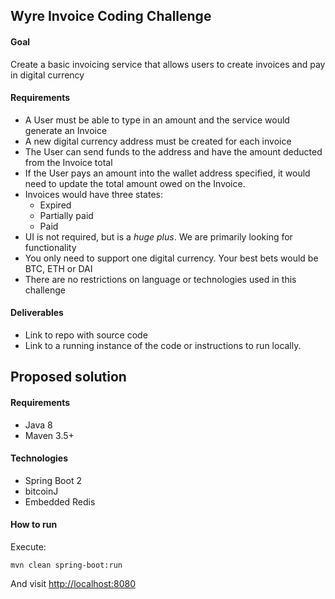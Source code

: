 ## Wyre Invoice Coding Challenge

#### Goal
Create a basic invoicing service that allows users to create invoices and pay in digital currency

#### Requirements
* A User must be able to type in an amount and the service would generate an Invoice
* A new digital currency address must be created for each invoice
* The User can send funds to the address and have the amount deducted from the Invoice total
* If the User pays an amount into the wallet address specified, it would need to update the total amount owed on the Invoice.
* Invoices would have three states:
    * Expired 
    * Partially paid
    * Paid
* UI is not required, but is a *huge plus*. We are primarily looking for functionality
* You only need to support one digital currency. Your best bets would be BTC, ETH or DAI
* There are no restrictions on language or technologies used in this challenge

#### Deliverables
* Link to repo with source code
* Link to a running instance of the code or instructions to run locally.




## Proposed solution

#### Requirements
* Java 8
* Maven 3.5+

#### Technologies
* Spring Boot 2
* bitcoinJ
* Embedded Redis

#### How to run

Execute:
```
mvn clean spring-boot:run
```

And visit [http://localhost:8080](http://localhost:8080) 
